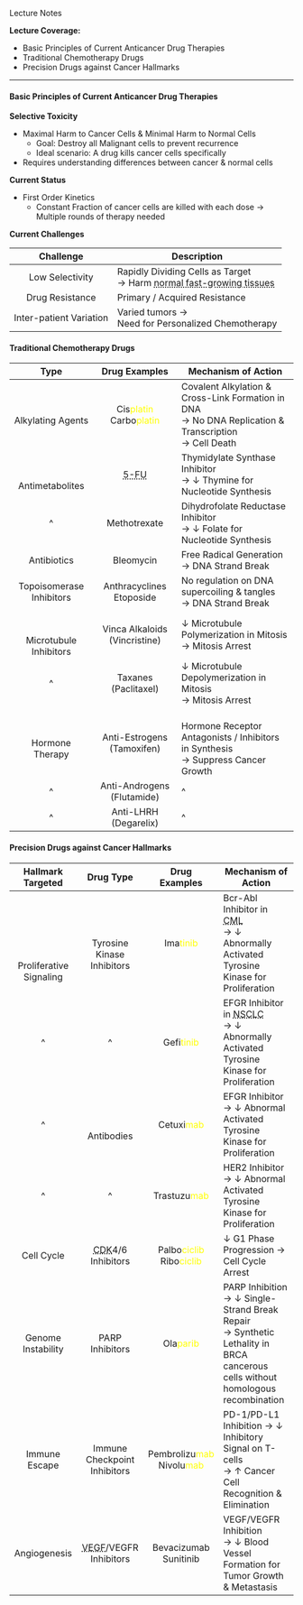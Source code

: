 Lecture Notes

**Lecture Coverage:**
- Basic Principles of Current Anticancer Drug Therapies
- Traditional Chemotherapy Drugs
- Precision Drugs against Cancer Hallmarks

---
#### **Basic Principles of Current Anticancer Drug Therapies**
**Selective Toxicity**
- Maximal Harm to Cancer Cells & Minimal Harm to Normal Cells
	- Goal: Destroy all Malignant cells to prevent recurrence
	- Ideal scenario: A drug kills cancer cells specifically
- Requires understanding differences between cancer & normal cells

**Current Status**
- First Order Kinetics
	- Constant Fraction of cancer cells are killed with each dose → Multiple rounds of therapy needed

**Current Challenges**

|        Challenge        | Description                                                                                                                         |
| :---------------------: | ----------------------------------------------------------------------------------------------------------------------------------- |
|     Low Selectivity     | Rapidly Dividing Cells as Target<br>→ Harm <abbr Title="Bone Marrow, Hair Follicle & Gut Lining">normal fast-growing tissues</abbr> |
|     Drug Resistance     | Primary / Acquired Resistance                                                                                                       |
| Inter-patient Variation | Varied tumors →<br>Need for Personalized Chemotherapy                                                                               |


#### **Traditional Chemotherapy Drugs**

|              Type              |                                Drug Examples                                 | Mechanism of Action                                                                                       |
| :----------------------------: | :--------------------------------------------------------------------------: | --------------------------------------------------------------------------------------------------------- |
|     <br>Alkylating Agents      | Cis<font color=yellow>platin</font><br>Carbo<font color=yellow>platin</font> | Covalent Alkylation & Cross-Link Formation in DNA<br>→ No DNA Replication & Transcription<br>→ Cell Death |
|    <br><br>Antimetabolites     |                   <abbr Title="5-Fluorouracil">5-FU</abbr>                   | Thymidylate Synthase Inhibitor<br>→ ↓ Thymine for Nucleotide Synthesis                                    |
|               ^                |                                 Methotrexate                                 | Dihydrofolate Reductase Inhibitor<br>→ ↓ Folate for Nucleotide Synthesis                                  |
|          Antibiotics           |                                  Bleomycin                                   | Free Radical Generation → DNA Strand Break                                                                |
|    Topoisomerase Inhibitors    |                         Anthracyclines<br>Etoposide                          | No regulation on DNA supercoiling & tangles<br>→ DNA Strand Break                                         |
| <br><br>Microtubule Inhibitors |                        Vinca Alkaloids (Vincristine)                         | ↓ Microtubule Polymerization in Mitosis<br>→ Mitosis Arrest                                               |
|               ^                |                             Taxanes (Paclitaxel)                             | ↓ Microtubule Depolymerization in Mitosis<br>→ Mitosis Arrest                                             |
|      <br>Hormone Therapy       |                          Anti-Estrogens (Tamoxifen)                          | <br>Hormone Receptor Antagonists / Inhibitors in Synthesis<br>→ Suppress Cancer Growth                    |
|               ^                |                          Anti-Androgens (Flutamide)                          | ^                                                                                                         |
|               ^                |                            Anti-LHRH (Degarelix)                             | ^                                                                                                         |


#### **Precision Drugs against Cancer Hallmarks**
|              Hallmark Targeted              |                                   Drug Type                                   |                                 Drug Examples                                  | Mechanism of Action                                                                                                                   |
| :-----------------------------------------: | :---------------------------------------------------------------------------: | :----------------------------------------------------------------------------: | ------------------------------------------------------------------------------------------------------------------------------------- |
| <br><br><br><br><br>Proliferative Signaling |                      <br><br>Tyrosine Kinase Inhibitors                       |                       Ima<font color=yellow>tinib</font>                       | Bcr-Abl Inhibitor in <abbr Title="Chronic Myeloid Leukemia">CML</abbr><br>→ ↓ Abnormally Activated Tyrosine Kinase for Proliferation  |
|                      ^                      |                                       ^                                       |                      Gefi<font color=yellow>tinib</font>                       | EFGR Inhibitor in <abbr Title="Non-Small Cell Lung Cancer">NSCLC</abbr><br>→ ↓ Abnormally Activated Tyrosine Kinase for Proliferation |
|                      ^                      |                              <br><br>Antibodies                               |                      Cetuxi<font color=yellow>mab</font>                       | EFGR Inhibitor<br>→ ↓ Abnormal Activated Tyrosine Kinase for Proliferation                                                            |
|                      ^                      |                                       ^                                       |                     Trastuzu<font color=yellow>mab</font>                      | HER2 Inhibitor<br>→ ↓ Abnormal Activated Tyrosine Kinase for Proliferation                                                            |
|                 Cell Cycle                  |        <abbr Title="Cyclin-Dependent Cyclase">CDK</abbr>4/6 Inhibitors        | Palbo<font color=yellow>ciclib</font><br>Ribo<font color=yellow>ciclib</font>  | ↓ G1 Phase Progression → Cell Cycle Arrest                                                                                            |
|             Genome Instability              |                                PARP Inhibitors                                |                       Ola<font color=yellow>parib</font>                       | PARP Inhibition → ↓ Single-Strand Break Repair<br>→ Synthetic Lethality in BRCA cancerous cells without homologous recombination      |
|                Immune Escape                |                         Immune Checkpoint Inhibitors                          | Pembrolizu<font color=yellow>mab</font><br>Nivolu<font color=yellow>mab</font> | PD-1/PD-L1 Inhibition → ↓ Inhibitory Signal on T-cells<br>→ ↑ Cancer Cell Recognition & Elimination                                   |
|                Angiogenesis                 | <abbr Title="Vascular Endothelial Growth Factor">VEGF</abbr>/VEGFR Inhibitors |                            Bevacizumab<br>Sunitinib                            | VEGF/VEGFR Inhibition<br>→ ↓ Blood Vessel Formation for Tumor Growth & Metastasis                                                     |

